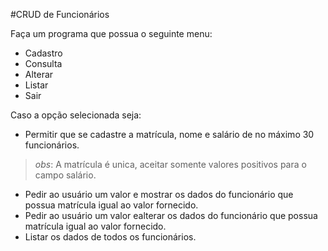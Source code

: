 #CRUD de Funcionários

Faça um programa que possua o seguinte menu:

- Cadastro
- Consulta
- Alterar
- Listar
- Sair

Caso a opção selecionada seja:
- Permitir que se cadastre a matrícula, nome e salário de no máximo 30 funcionários.
> *obs*: A matrícula é unica, aceitar somente valores positivos para o campo salário.
- Pedir ao usuário um valor e mostrar os dados  do funcionário que possua matrícula igual ao valor fornecido.
- Pedir ao usuário um valor ealterar os dados  do funcionário que possua matrícula igual ao valor fornecido.
- Listar os dados de todos os funcionários.